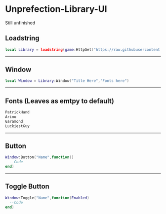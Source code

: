 # Unprefection-Library-UI

Still unfinished

## Loadstring

```lua
local Library = loadstring(game:HttpGet("https://raw.githubusercontent.com/ThanaphatSuporn/Unprefection-Library-UI/refs/heads/main/Source"))()
```
---

## Window

```lua
local Window = Library:Window("Title Here","Fonts here")
```
---

## Fonts (Leaves as emtpy to default)

```txt
PatrickHand
Arimo
Garamond
LuckiestGuy
```
---

## Button

```lua
Window:Button("Name",function()
  --Code
end)
```
---

## Toggle Button

```lua
Window:Toggle("Name",function(Enabled)
  --Code
end)
```
